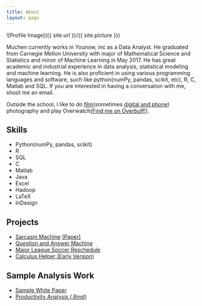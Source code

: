 ```yaml
---
title: About
layout: page
---
```

![Profile Image]({{ site.url }}/{{ site.picture }})

<p>
Muchen currently works in Younow, inc as a Data Analyst.
He graduated from Carnegie Mellon University with major of Mathematical Science and Statistics and minor of Machine Learning in May 2017. He has great academic and industrial experience in data analysis, statistical modeling and machine learning. He is also proficient in using various programming languages and software, such like python(numPy, pandas, scikit, etc), R, C, Matlab and SQL.
If you are interested in having a conversation with me, shoot me an email.
</p>

<p>
Outside the school, I like to do  <a href="https://www.flickr.com/photos/muchen_nb/">film</a>(sometimes <a href='https://www.instagram.com/ryan_nb/'>digital and phone</a>) photography and play Overwatch<a href="https://www.overbuff.com/players/xbl/muchenz?mode=competitive">(Find me on Overbuff!)</a>.
</p>


<h2>Skills</h2>

<ul class="skill-list">
	<li>Python(numPy, pandas, scikit)</li>
	<li>R </li>
	<li>SQL </li>
	<li>C </li>
	<li>Matlab </li>
	<li>Java </li>
	<li>Excel </li>
	<li>Hadoop </li>
	<li>LaTeX</li>
	<li>InDesign</li>
</ul>

<h2>Projects</h2>

<ul>
	<li><a href="https://github.com/ricsonc/sarcasm_machine">Sarcasm Machine</a>  <a href="https://github.com/ricsoncheng/sarcasm_machine/blob/master/writeup.pdf">(Paper)</a></li>
	<li><a href="https://youtu.be/xTR0UbwScgg">Question and Answer Machine</a></li>
	<li><a href="https://van950105.github.io/assets/works/Group5_FinalProject.pdf">Major League Soccer Reschedule</a></li>
	<li><a href="https://youtu.be/9HAHiikM3z4">Calculus Helper (Early Version)</a></li>	
</ul>

<h2>Sample Analysis Work</h2>
<ul>
	<li><a href="https://van950105.github.io/assets/works/white_paper.pdf"> Sample White Paper </a></li>
	<li><a href="https://van950105.github.io/assets/works/final.pdf">Productivity Analysis  </a><a href="https://van950105.github.io/assets/works/final.Rmd">(.Rmd)</a> </li>
</ul>
